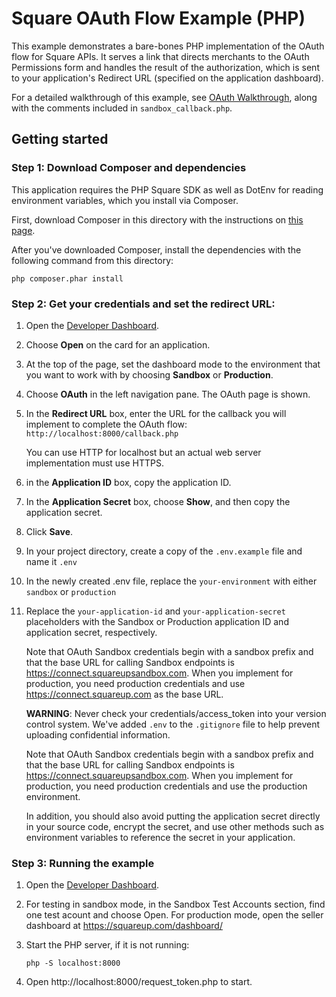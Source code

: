 # Square OAuth Flow Example (PHP)

This example demonstrates a bare-bones PHP implementation of the OAuth flow for
Square APIs. It serves a link that directs merchants to the OAuth Permissions form
and handles the result of the authorization, which is sent to your application's
Redirect URL (specified on the application dashboard).

For a detailed walkthrough of this example, see [OAuth Walkthrough](https://developer.squareup.com/docs/oauth-api/walkthrough),
along with the comments included in `sandbox_callback.php`.

## Getting started

### Step 1: Download Composer and dependencies

This application requires the PHP Square SDK as well as DotEnv for reading environment variables, which you install via
Composer.

First, download Composer in this directory with the instructions on
[this page](https://getcomposer.org/download/).

After you've downloaded Composer, install the dependencies with the following
command from this directory:

```
php composer.phar install
```

### Step 2: Get your credentials and set the redirect URL:

1. Open the [Developer Dashboard](https://developer.squareup.com/apps).
1. Choose **Open** on the card for an application.
1. At the top of the page, set the dashboard mode to the environment that you want to work with by choosing **Sandbox** or **Production**.
1. Choose **OAuth** in the left navigation pane. The OAuth page is shown.
1. In the **Redirect URL** box, enter the URL for the callback you will implement to complete the OAuth flow:
    `http://localhost:8000/callback.php`

    You can use HTTP for localhost but an actual web server implementation must use HTTPS.
1. in the **Application ID** box, copy the application ID.
1. In the **Application Secret** box, choose **Show**, and then copy the application secret.
1. Click **Save**.
1. In your project directory, create a copy of the `.env.example` file and name it `.env`
1. In the newly created .env file, replace the `your-environment` with either `sandbox` or `production`
1. Replace the `your-application-id` and `your-application-secret` placeholders with the Sandbox or Production application ID and application secret, respectively.

    Note that OAuth Sandbox credentials begin with a sandbox prefix and that the base URL for calling Sandbox endpoints is https://connect.squareupsandbox.com. When you implement for production, you need production credentials and use https://connect.squareup.com as the base URL.

   **WARNING**: Never check your credentials/access_token into your version control system. We've added `.env` to the `.gitignore` file to help prevent uploading confidential information.


    Note that OAuth Sandbox credentials begin with a sandbox prefix and that the base URL for calling Sandbox endpoints is https://connect.squareupsandbox.com. When you implement for production, you need production credentials and use the production environment.

    In addition, you should also avoid putting the application secret directly in your source code, encrypt the secret, and use other methods such as environment variables to reference the secret in your application.

### Step 3: Running the example

1. Open the [Developer Dashboard](https://developer.squareup.com/apps).

1. For testing in sandbox mode, in the Sandbox Test Accounts section, find one test acount and choose Open. For production mode, open the seller dashboard at https://squareup.com/dashboard/

1. Start the PHP server, if it is not running:

    ```
    php -S localhost:8000
    ```

1. Open http://localhost:8000/request_token.php to start.
